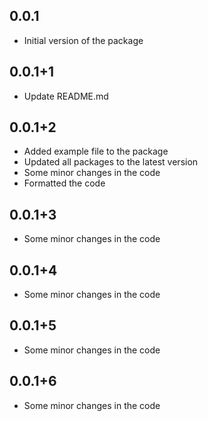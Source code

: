 ## 0.0.1

- Initial version of the package

## 0.0.1+1

- Update README.md

## 0.0.1+2

- Added example file to the package
- Updated all packages to the latest version
- Some minor changes in the code
- Formatted the code

## 0.0.1+3

- Some minor changes in the code

## 0.0.1+4

- Some minor changes in the code

## 0.0.1+5

- Some minor changes in the code

## 0.0.1+6

- Some minor changes in the code